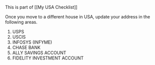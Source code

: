 This is part of [[My USA Checklist]]

Once you move to a different house in USA, update your address in the following areas.
1. USPS
2. USCIS
3. INFOSYS (INFYME)
4. CHASE BANK
5. ALLY SAVINGS ACCOUNT
6. FIDELITY INVESTMENT ACCOUNT